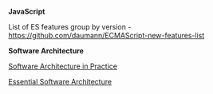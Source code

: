 **JavaScript**

List of ES features group by version - https://github.com/daumann/ECMAScript-new-features-list


**Software Architecture**

[Software Architecture in Practice](https://www.amazon.com/gp/product/0321815734/)

[Essential Software Architecture](https://www.amazon.com/gp/product/3642191754/)
